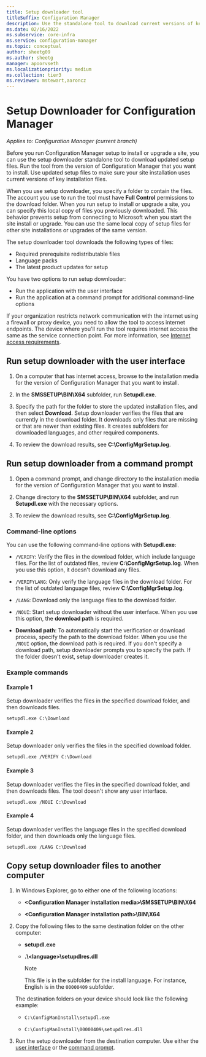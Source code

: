 ```yaml
---
title: Setup downloader tool
titleSuffix: Configuration Manager
description: Use the standalone tool to download current versions of key installation files for setup.
ms.date: 02/16/2022
ms.subservice: core-infra
ms.service: configuration-manager
ms.topic: conceptual
author: sheetg09
ms.author: sheetg
manager: apoorvseth
ms.localizationpriority: medium
ms.collection: tier3
ms.reviewer: mstewart,aaroncz 
---
```


# Setup Downloader for Configuration Manager

*Applies to: Configuration Manager (current branch)*

Before you run Configuration Manager setup to install or upgrade a site, you can use the setup downloader standalone tool to download updated setup files. Run the tool from the version of Configuration Manager that you want to install. Use updated setup files to make sure your site installation uses current versions of key installation files.

When you use setup downloader, you specify a folder to contain the files. The account you use to run the tool must have **Full Control** permissions to the download folder. When you run setup to install or upgrade a site, you can specify this local copy of files you previously downloaded. This behavior prevents setup from connecting to Microsoft when you start the site install or upgrade. You can use the same local copy of setup files for other site installations or upgrades of the same version.

The setup downloader tool downloads the following types of files:

- Required prerequisite redistributable files
- Language packs
- The latest product updates for setup

You have two options to run setup downloader:

- Run the application with the user interface
- Run the application at a command prompt for additional command-line options

If your organization restricts network communication with the internet using a firewall or proxy device, you need to allow the tool to access internet endpoints. The device where you'll run the tool requires internet access the same as the service connection point. For more information, see [Internet access requirements](../../../plan-design/network/internet-endpoints.md#updates-and-servicing).<!-- SCCMDocs#677 -->

## <a name="bkmk_ui"></a> Run setup downloader with the user interface

1. On a computer that has internet access, browse to the installation media for the version of Configuration Manager that you want to install.

1. In the **SMSSETUP\BIN\X64** subfolder, run **Setupdl.exe**.

1. Specify the path for the folder to store the updated installation files, and then select **Download**. Setup downloader verifies the files that are currently in the download folder. It downloads only files that are missing or that are newer than existing files. It creates subfolders for downloaded languages, and other required components.

1. To review the download results, see **C:\ConfigMgrSetup.log**.

## <a name="bkmk_cmd"></a> Run setup downloader from a command prompt

1. Open a command prompt, and change directory to the installation media for the version of Configuration Manager that you want to install.

1. Change directory to the **SMSSETUP\BIN\X64** subfolder, and run **Setupdl.exe** with the necessary options.

1. To review the download results, see **C:\ConfigMgrSetup.log**.

### Command-line options

You can use the following command-line options with **Setupdl.exe**:

- `/VERIFY`: Verify the files in the download folder, which include language files. For the list of outdated files, review **C:\ConfigMgrSetup.log**. When you use this option, it doesn't download any files.

- `/VERIFYLANG`: Only verify the language files in the download folder. For the list of outdated language files, review **C:\ConfigMgrSetup.log**.

- `/LANG`: Download only the language files to the download folder.

- `/NOUI`: Start setup downloader without the user interface. When you use this option, the **download path** is required.

- **Download path**: To automatically start the verification or download process, specify the path to the download folder. When you use the `/NOUI` option, the download path is required. If you don't specify a download path, setup downloader prompts you to specify the path. If the folder doesn't exist, setup downloader creates it.

### Example commands

#### Example 1

Setup downloader verifies the files in the specified download folder, and then downloads files.

`setupdl.exe C:\Download`

#### Example 2

Setup downloader only verifies the files in the specified download folder.

`setupdl.exe /VERIFY C:\Download`

#### Example 3

Setup downloader verifies the files in the specified download folder, and then downloads files. The tool doesn't show any user interface.

`setupdl.exe /NOUI C:\Download`

#### Example 4

Setup downloader verifies the language files in the specified download folder, and then downloads only the language files.

`setupdl.exe /LANG C:\Download`

## <a name="bkmk_cp-files"></a> Copy setup downloader files to another computer

1. In Windows Explorer, go to either one of the following locations:

    - **&lt;Configuration Manager installation media>\SMSSETUP\BIN\X64**

    - **&lt;Configuration Manager installation path>\BIN\X64**

1. Copy the following files to the same destination folder on the other computer:

    - **setupdl.exe**

    - **.\\&lt;language>\\setupdlres.dll**

        > [!NOTE]
        > This file is in the subfolder for the install language. For instance, English is in the `00000409` subfolder.

    The destination folders on your device should look like the following example:

    - `C:\ConfigManInstall\setupdl.exe`

    - `C:\ConfigManInstall\00000409\setupdlres.dll`

1. Run the setup downloader from the destination computer. Use either the [user interface](#bkmk_ui) or the [command prompt](#bkmk_cmd).
